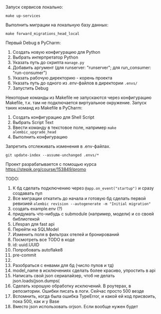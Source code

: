 Запуск сервисов локально:

`make up-services`

Выполнить миграции на локальную базу данных:

`make forward_migrations_head_local`

Первый Debug в PyCharm:
1. Создать новую конфигурацию для Python
2. Выбрать интерпретатор Python
3. Указать путь до скрипта `manage.py`
4. Добавить аргумент (для runserver: "runserver"; для run_consumer: "run-consumer")
5. Указать рабочую директорию - корень проекта
6. Указать путь до одного из .env-файлов в директории `.envs/`
7. Запустить Debug

Некоторые команды из Makefile не запускаются через конфигурацию Makefile, т.к. там не подключается виртуальное окружение.
Запуск таких команд из Makefile в PyCharm:
1. Создать конфигурацию для Shell Script
2. Выбрать Script Text
3. Ввести команду в текстовое поле, например `make alembic_upgrade_head`
4. Выполнить конфигурацию

Запретить отслеживать изменения в .env-файлах. 

`git update-index --assume-unchanged .envs/*`

Проект разрабатывается с помощью курса https://stepik.org/course/153849/promo

TODO:
1) К бд сделать подключению через `@app.on_event("startup")` и сразу создавать пул
2) Все миграции откатить до начала и готовую бд сделать первой ревизией
`alembic revision --autogenerate -m "Initial migration"`
3) создать example.env (?)
4) придумать что-нибудь с submodule (например, модели) и со своей библиотекой
5) Lifespan для fast api
6) Перейти на SQLModel
7) Изменить поля в фильтрах отелей и бронирований
8) Посмотреть все TODO в коде
9) id: uuid.UUID
10) Попробовать autoflake8
11) pre-commit
12) 
13) Разобраться с енвами для бд (число пулов и тд)
14) model_name в исключениях сделать более красиво, упростить в api
15) Написать свой json сериалайзер, чтоб не делать json.loads(json.dumps(
16) Сделать хорошую обработку исключений. В роутерах, в репозитории. Ошибки писать в логи. Сейчас просто 500 везде
17) Вспомнить, когда была ошибка TypeError, и какой ей код присвоить, пока 500, как и у Base
18) Вместо json использовать orjson. Если вообще нужен будет